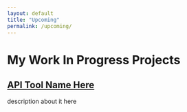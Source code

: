 ```yaml
---
layout: default
title: "Upcoming"
permalink: /upcoming/
---
```


<h1>My Work In Progress Projects</h1>

<h2><u>API Tool Name Here</u></h2>
description about it here

